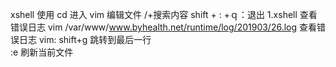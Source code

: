 xshell  使用
cd 进入
vim 编辑文件
/+搜索内容
shift  + : +ｑ：退出 
1.xshell 查看错误日志
	vim /var/www/www.byhealth.net/runtime/log/201903/26.log 查看错误日志
	vim: 
		shift+g 跳转到最后一行  
	   :e  刷新当前文件
